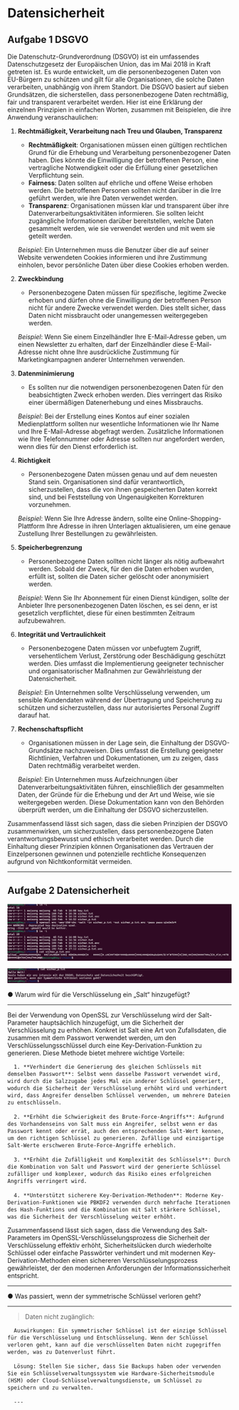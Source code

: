 # Datensicherheit

## Aufgabe 1 DSGVO

Die Datenschutz-Grundverordnung (DSGVO) ist ein umfassendes Datenschutzgesetz der Europäischen Union, das im Mai 2018 in Kraft getreten ist. Es wurde entwickelt, um die personenbezogenen Daten von EU-Bürgern zu schützen und gilt für alle Organisationen, die solche Daten verarbeiten, unabhängig von ihrem Standort. Die DSGVO basiert auf sieben Grundsätzen, die sicherstellen, dass personenbezogene Daten rechtmäßig, fair und transparent verarbeitet werden. Hier ist eine Erklärung der einzelnen Prinzipien in einfachen Worten, zusammen mit Beispielen, die ihre Anwendung veranschaulichen:

1. **Rechtmäßigkeit, Verarbeitung nach Treu und Glauben, Transparenz**
   - **Rechtmäßigkeit**: Organisationen müssen einen gültigen rechtlichen Grund für die Erhebung und Verarbeitung personenbezogener Daten haben. Dies könnte die Einwilligung der betroffenen Person, eine vertragliche Notwendigkeit oder die Erfüllung einer gesetzlichen Verpflichtung sein.
   - **Fairness**: Daten sollten auf ehrliche und offene Weise erhoben werden. Die betroffenen Personen sollten nicht darüber in die Irre geführt werden, wie ihre Daten verwendet werden.
   - **Transparenz**: Organisationen müssen klar und transparent über ihre Datenverarbeitungsaktivitäten informieren. Sie sollten leicht zugängliche Informationen darüber bereitstellen, welche Daten gesammelt werden, wie sie verwendet werden und mit wem sie geteilt werden.

   *Beispiel*: Ein Unternehmen muss die Benutzer über die auf seiner Website verwendeten Cookies informieren und ihre Zustimmung einholen, bevor persönliche Daten über diese Cookies erhoben werden.

2. **Zweckbindung**
   - Personenbezogene Daten müssen für spezifische, legitime Zwecke erhoben und dürfen ohne die Einwilligung der betroffenen Person nicht für andere Zwecke verwendet werden. Dies stellt sicher, dass Daten nicht missbraucht oder unangemessen weitergegeben werden.

   *Beispiel*: Wenn Sie einem Einzelhändler Ihre E-Mail-Adresse geben, um einen Newsletter zu erhalten, darf der Einzelhändler diese E-Mail-Adresse nicht ohne Ihre ausdrückliche Zustimmung für Marketingkampagnen anderer Unternehmen verwenden.

3. **Datenminimierung**
   - Es sollten nur die notwendigen personenbezogenen Daten für den beabsichtigten Zweck erhoben werden. Dies verringert das Risiko einer übermäßigen Datenerhebung und eines Missbrauchs.

   *Beispiel*: Bei der Erstellung eines Kontos auf einer sozialen Medienplattform sollten nur wesentliche Informationen wie Ihr Name und Ihre E-Mail-Adresse abgefragt werden. Zusätzliche Informationen wie Ihre Telefonnummer oder Adresse sollten nur angefordert werden, wenn dies für den Dienst erforderlich ist.

4. **Richtigkeit**
   - Personenbezogene Daten müssen genau und auf dem neuesten Stand sein. Organisationen sind dafür verantwortlich, sicherzustellen, dass die von ihnen gespeicherten Daten korrekt sind, und bei Feststellung von Ungenauigkeiten Korrekturen vorzunehmen.

   *Beispiel*: Wenn Sie Ihre Adresse ändern, sollte eine Online-Shopping-Plattform Ihre Adresse in ihren Unterlagen aktualisieren, um eine genaue Zustellung Ihrer Bestellungen zu gewährleisten.

5. **Speicherbegrenzung**
   - Personenbezogene Daten sollten nicht länger als nötig aufbewahrt werden. Sobald der Zweck, für den die Daten erhoben wurden, erfüllt ist, sollten die Daten sicher gelöscht oder anonymisiert werden.

   *Beispiel*: Wenn Sie Ihr Abonnement für einen Dienst kündigen, sollte der Anbieter Ihre personenbezogenen Daten löschen, es sei denn, er ist gesetzlich verpflichtet, diese für einen bestimmten Zeitraum aufzubewahren.

6. **Integrität und Vertraulichkeit**
   - Personenbezogene Daten müssen vor unbefugtem Zugriff, versehentlichem Verlust, Zerstörung oder Beschädigung geschützt werden. Dies umfasst die Implementierung geeigneter technischer und organisatorischer Maßnahmen zur Gewährleistung der Datensicherheit.

   *Beispiel*: Ein Unternehmen sollte Verschlüsselung verwenden, um sensible Kundendaten während der Übertragung und Speicherung zu schützen und sicherzustellen, dass nur autorisiertes Personal Zugriff darauf hat.

7. **Rechenschaftspflicht**
   - Organisationen müssen in der Lage sein, die Einhaltung der DSGVO-Grundsätze nachzuweisen. Dies umfasst die Erstellung geeigneter Richtlinien, Verfahren und Dokumentationen, um zu zeigen, dass Daten rechtmäßig verarbeitet werden.

   *Beispiel*: Ein Unternehmen muss Aufzeichnungen über Datenverarbeitungsaktivitäten führen, einschließlich der gesammelten Daten, der Gründe für die Erhebung und der Art und Weise, wie sie weitergegeben werden. Diese Dokumentation kann von den Behörden überprüft werden, um die Einhaltung der DSGVO sicherzustellen.

Zusammenfassend lässt sich sagen, dass die sieben Prinzipien der DSGVO zusammenwirken, um sicherzustellen, dass personenbezogene Daten verantwortungsbewusst und ethisch verarbeitet werden. Durch die Einhaltung dieser Prinzipien können Organisationen das Vertrauen der Einzelpersonen gewinnen und potenzielle rechtliche Konsequenzen aufgrund von Nichtkonformität vermeiden.

---

## Aufgabe 2 Datensicherheit


   ![SSL](./images/Screenshot%202025-02-04%20171452.png)

   ![SSL](./images/Screenshot%202025-02-04%20171619.png)

● Warum wird für die Verschlüsselung ein „Salt“ hinzugefügt?

   ---

   Bei der Verwendung von OpenSSL zur Verschlüsselung wird der Salt-Parameter hauptsächlich hinzugefügt, um die Sicherheit der Verschlüsselung zu erhöhen. Konkret ist Salt eine Art von Zufallsdaten, die zusammen mit dem Passwort verwendet werden, um den Verschlüsselungsschlüssel durch eine Key-Derivation-Funktion zu generieren. Diese Methode bietet mehrere wichtige Vorteile:

      1. **Verhindert die Generierung des gleichen Schlüssels mit demselben Passwort**: Selbst wenn dasselbe Passwort verwendet wird, wird durch die Salzzugabe jedes Mal ein anderer Schlüssel generiert, wodurch die Sicherheit der Verschlüsselung erhöht wird und verhindert wird, dass Angreifer denselben Schlüssel verwenden, um mehrere Dateien zu entschlüsseln.
         
      2. **Erhöht die Schwierigkeit des Brute-Force-Angriffs**: Aufgrund des Vorhandenseins von Salt muss ein Angreifer, selbst wenn er das Passwort kennt oder errät, auch den entsprechenden Salt-Wert kennen, um den richtigen Schlüssel zu generieren. Zufällige und einzigartige Salt-Werte erschweren Brute-Force-Angriffe erheblich.
         
      3. **Erhöht die Zufälligkeit und Komplexität des Schlüssels**: Durch die Kombination von Salt und Passwort wird der generierte Schlüssel zufälliger und komplexer, wodurch das Risiko eines erfolgreichen Angriffs verringert wird.
         
      4. **Unterstützt sicherere Key-Derivation-Methoden**: Moderne Key-Derivation-Funktionen wie PBKDF2 verwenden durch mehrfache Iterationen des Hash-Funktions und die Kombination mit Salt stärkere Schlüssel, was die Sicherheit der Verschlüsselung weiter erhöht.

   Zusammenfassend lässt sich sagen, dass die Verwendung des Salt-Parameters im OpenSSL-Verschlüsselungsprozess die Sicherheit der Verschlüsselung effektiv erhöht, Sicherheitslücken durch wiederholte Schlüssel oder einfache Passwörter verhindert und mit modernen Key-Derivation-Methoden einen sichereren Verschlüsselungsprozess gewährleistet, der den modernen Anforderungen der Informationssicherheit entspricht.

   ---

● Was passiert, wenn der symmetrische Schlüssel verloren geht?

   ---

   > Daten nicht zugänglich:

      Auswirkungen: Ein symmetrischer Schlüssel ist der einzige Schlüssel für die Verschlüsselung und Entschlüsselung. Wenn der Schlüssel verloren geht, kann auf die verschlüsselten Daten nicht zugegriffen werden, was zu Datenverlust führt.

      Lösung: Stellen Sie sicher, dass Sie Backups haben oder verwenden Sie ein Schlüsselverwaltungssystem wie Hardware-Sicherheitsmodule (HSM) oder Cloud-Schlüsselverwaltungsdienste, um Schlüssel zu speichern und zu verwalten.

      ---